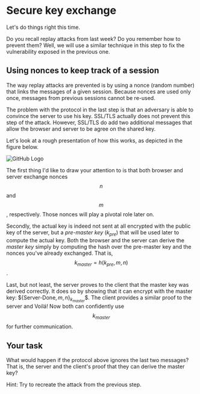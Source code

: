 # Secure key exchange

Let's do things right this time. 

Do you recall replay attacks from last week? Do you remember how to prevent them? Well, we will use a similar technique in this step to fix the vulnerability exposed in the previous one. 

## Using nonces to keep track of a session

The way replay attacks are prevented is by using a nonce (random number) that links the messages of a given session. Because nonces are used only once, messages from previous sessions cannot be re-used.

The problem with the protocol in the last step is that an adversary is able to convince the server to use his key. SSL/TLS actually does not prevent this step of the attack. However, SSL/TLS do add two additional messages that allow the browser and server to be agree on the shared key. 

Let's look at a rough presentation of how this works, as depicted in the figure below.


![GitHub Logo](./images/msc-charts/secure-nonce-exchange.jpg)

The first thing I'd like to draw your attention to is that both browser and server exchange nonces $$n$$ and $$m$$, respectively. Those nonces will play a pivotal role later on.

Secondly, the actual key is indeed not sent at all encrypted with the public key of the server, but a *pre-master key* ($k_{pre}$) that will be used later to compute the actual key. Both the browser and the server can derive the *master key* simply by computing the hash over the pre-master key and the nonces you've already exchanged. That is, $$k_{master} = h(k_{pre}, m, n)$$.

Last, but not least, the server proves to the client that the master key was derived correctly. It does so by showing that it can encrypt with the master key: $$\{$Server-Done$, m, n\}_{k_{master}}$$. The client provides a similar proof to the server and Voilá! Now both can confidently use $$k_{master}$$ for further communication.

## Your task

What would happen if the protocol above ignores the last two messages? That is, the server and the client's proof that they can derive the master key?

Hint: Try to recreate the attack from the previous step. 
